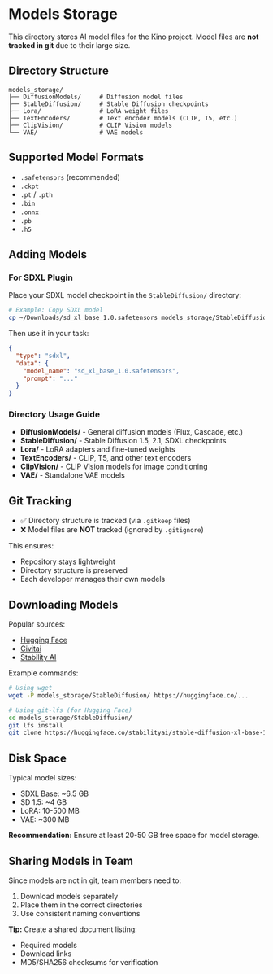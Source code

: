 # Models Storage

This directory stores AI model files for the Kino project. Model files are **not tracked in git** due to their large size.

## Directory Structure

```
models_storage/
├── DiffusionModels/     # Diffusion model files
├── StableDiffusion/     # Stable Diffusion checkpoints
├── Lora/                # LoRA weight files
├── TextEncoders/        # Text encoder models (CLIP, T5, etc.)
├── ClipVision/          # CLIP Vision models
└── VAE/                 # VAE models
```

## Supported Model Formats

- `.safetensors` (recommended)
- `.ckpt`
- `.pt` / `.pth`
- `.bin`
- `.onnx`
- `.pb`
- `.h5`

## Adding Models

### For SDXL Plugin

Place your SDXL model checkpoint in the `StableDiffusion/` directory:

```bash
# Example: Copy SDXL model
cp ~/Downloads/sd_xl_base_1.0.safetensors models_storage/StableDiffusion/
```

Then use it in your task:
```json
{
  "type": "sdxl",
  "data": {
    "model_name": "sd_xl_base_1.0.safetensors",
    "prompt": "..."
  }
}
```

### Directory Usage Guide

- **DiffusionModels/** - General diffusion models (Flux, Cascade, etc.)
- **StableDiffusion/** - Stable Diffusion 1.5, 2.1, SDXL checkpoints
- **Lora/** - LoRA adapters and fine-tuned weights
- **TextEncoders/** - CLIP, T5, and other text encoders
- **ClipVision/** - CLIP Vision models for image conditioning
- **VAE/** - Standalone VAE models

## Git Tracking

- ✅ Directory structure is tracked (via `.gitkeep` files)
- ❌ Model files are **NOT** tracked (ignored by `.gitignore`)

This ensures:
- Repository stays lightweight
- Directory structure is preserved
- Each developer manages their own models

## Downloading Models

Popular sources:
- [Hugging Face](https://huggingface.co/models)
- [Civitai](https://civitai.com/)
- [Stability AI](https://stability.ai/)

Example commands:
```bash
# Using wget
wget -P models_storage/StableDiffusion/ https://huggingface.co/...

# Using git-lfs (for Hugging Face)
cd models_storage/StableDiffusion/
git lfs install
git clone https://huggingface.co/stabilityai/stable-diffusion-xl-base-1.0
```

## Disk Space

Typical model sizes:
- SDXL Base: ~6.5 GB
- SD 1.5: ~4 GB
- LoRA: 10-500 MB
- VAE: ~300 MB

**Recommendation:** Ensure at least 20-50 GB free space for model storage.

## Sharing Models in Team

Since models are not in git, team members need to:

1. Download models separately
2. Place them in the correct directories
3. Use consistent naming conventions

**Tip:** Create a shared document listing:
- Required models
- Download links
- MD5/SHA256 checksums for verification

